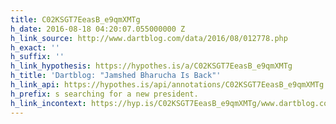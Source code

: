 ```yaml
---
title: C02KSGT7EeasB_e9qmXMTg
h_date: 2016-08-18 04:20:07.055000000 Z
h_link_source: http://www.dartblog.com/data/2016/08/012778.php
h_exact: ''
h_suffix: ''
h_link_hypothesis: https://hypothes.is/a/C02KSGT7EeasB_e9qmXMTg
h_title: 'Dartblog: "Jamshed Bharucha Is Back"'
h_link_api: https://hypothes.is/api/annotations/C02KSGT7EeasB_e9qmXMTg
h_prefix: s searching for a new president.
h_link_incontext: https://hyp.is/C02KSGT7EeasB_e9qmXMTg/www.dartblog.com/data/2016/08/012778.php
---
```



